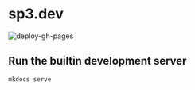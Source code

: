 # sp3.dev

![deploy-gh-pages](https://github.com/speg03/sp3.dev/workflows/deploy-gh-pages/badge.svg)

## Run the builtin development server

```
mkdocs serve
```
